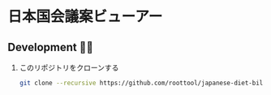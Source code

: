 # 日本国会議案ビューアー

## Development 🧑‍💻

1. このリポジトリをクローンする

   ```bash
   git clone --recursive https://github.com/roottool/japanese-diet-bill-viewer.git
   ```
